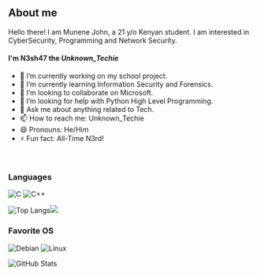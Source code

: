 ## About me
Hello there! I am Munene John, a 21 y/o Kenyan student. I am interested in CyberSecurity, Programming and Network Security.

#### I'm N3sh47 the _Unknown\_Techie_



- 🔭 I’m currently working on my school project.
- 🌱 I’m currently learning Information Security and Forensics.
- 👯 I’m looking to collaborate on Microsoft.
- 🤔 I’m looking for help with Python High Level Programming.
- 💬 Ask me about anything related to Tech.
- 📫 How to reach me: Unknown_Techie
- 😄 Pronouns: He/Him
- ⚡ Fun fact: All-Time N3rd!

<br>

### Languages
![C](https://img.shields.io/badge/c-%2300599C.svg?style=for-the-badge&logo=c&logoColor=white) ![C++](https://img.shields.io/badge/c++-%2300599C.svg?style=for-the-badge&logo=c%2B%2B&logoColor=white)
<br>

![Top Langs](https://github-readme-stats.vercel.app/api/top-langs/?username=N3sh47&hide=java,html,css&theme=tokyonight)![](https://github.com/anuraghazra/github-readme-stats)

### Favorite OS

![Debian](https://img.shields.io/badge/Debian-D70A53?style=for-the-badge&logo=debian&logoColor=white) ![Linux](https://img.shields.io/badge/Linux-FCC624?style=for-the-badge&logo=linux&logoColor=black)
<br>


![GitHub Stats](https://github-readme-stats.vercel.app/api?username=N3sh47&theme=tokyonight)
